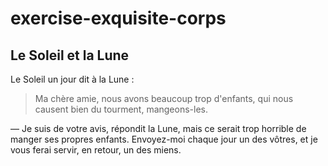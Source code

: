# exercise-exquisite-corps

## Le Soleil et la Lune

Le Soleil un jour dit à la Lune :

>  Ma chère amie, nous avons beaucoup trop d'enfants, qui nous causent bien du tourment, mangeons-les.

— Je suis de votre avis, répondit la Lune, mais ce serait trop horrible de manger ses propres enfants. Envoyez-moi chaque jour un des vôtres, et je vous ferai servir, en retour, un des miens.

